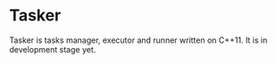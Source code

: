 # Tasker #

Tasker is tasks manager, executor and runner written on C++11. It is in development stage yet.